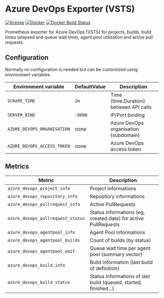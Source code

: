 Azure DevOps Exporter (VSTS)
============================

[![license](https://img.shields.io/github/license/webdevops/azure-devops-exporter.svg)](https://github.com/webdevops/azure-devops-exporter/blob/master/LICENSE)
[![Docker](https://img.shields.io/badge/docker-webdevops%2Fazure--devops--exporter-blue.svg?longCache=true&style=flat&logo=docker)](https://hub.docker.com/r/webdevops/azure-devops-exporter/)
[![Docker Build Status](https://img.shields.io/docker/build/webdevops/azure-devops-exporter.svg)](https://hub.docker.com/r/webdevops/azure-devops-exporter/)

Prometheus exporter for Azure DevOps (VSTS) for projects, builds, build times (elapsed and queue wait time), agent pool utilization and active pull requests.

Configuration
-------------

Normally no configuration is needed but can be customized using environment variables.

| Environment variable              | DefaultValue                | Description                                                       |
|-----------------------------------|-----------------------------|-------------------------------------------------------------------|
| `SCRAPE_TIME`                     | `2m`                        | Time (time.Duration) between API calls                            |
| `SERVER_BIND`                     | `:8080`                     | IP/Port binding                                                   |
| `AZURE_DEVOPS_ORGANISATION`       | none                        | Azure DevOps organisation (subdomain)                             |
| `AZURE_DEVOPS_ACCESS_TOKEN`       | none                        | Azure DevOps access token                                         |

Metrics
-------

| Metric                              | Description                                                                           |
|-------------------------------------|---------------------------------------------------------------------------------------|
| `azure_devops_project_info`         | Project informations                                                                  |
| `azure_devops_repository_info`      | Repository informations                                                               |
| `azure_devops_pullrequest_info`     | Active PullRequests                                                                   |
| `azure_devops_pullrequest_status`   | Status informations (eg. created date) for active PullRequests                        |
| `azure_devops_agentpool_info`       | Agent Pool informations                                                               |
| `azure_devops_agentpool_builds`     | Count of builds (by status)                                                           |
| `azure_devops_agentpool_wait`       | Queue wait time per agent pool (summary vector)                                       |
| `azure_devops_build_info`           | Build information (last build of definition)                                          |
| `azure_devops_build_status`         | Status informations of last build (queued, started, finished...)                      |
